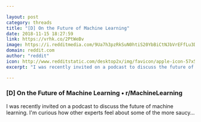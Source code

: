 ```yaml
---

layout: post
category: threads
title: "[D] On the Future of Machine Learning"
date: 2018-11-15 18:27:59
link: https://vrhk.co/2PtWeBv
image: https://i.redditmedia.com/9Ua7h3pzRkSuN0htiS20YbBiCtNJbVrEFfLu3DIkn1Y.jpg?w=320&s=440ff811a2fae1bbbb24a4ed0fa4cc3d
domain: reddit.com
author: "reddit"
icon: http://www.redditstatic.com/desktop2x/img/favicon/apple-icon-57x57.png
excerpt: "I was recently invited on a podcast to discuss the future of machine learning. I'm curious how other experts feel about some of the more saucy..."

---
```


### [D] On the Future of Machine Learning • r/MachineLearning

I was recently invited on a podcast to discuss the future of machine learning. I'm curious how other experts feel about some of the more saucy...